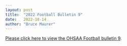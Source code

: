```yaml
---
layout: post
title:  "2022 Football Bulletin 9"
date:   2022-10-14
author: "Bruce Maurer"
---
```


[Please click here to view the OHSAA Football bulletin
9](https://storage.googleapis.com/ohsaa-websites/bulletins/2022/2022-bulletin-9.pdf).

